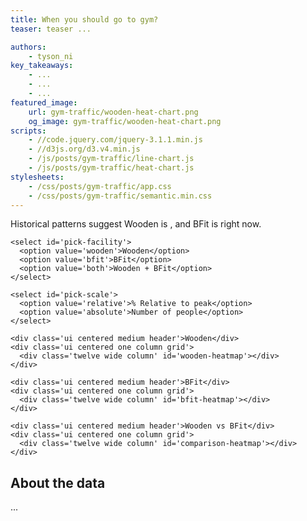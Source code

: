 ```yaml
---
title: When you should go to gym?
teaser: teaser ...

authors:
    - tyson_ni
key_takeaways:
    - ...
    - ...
    - ...
featured_image:
    url: gym-traffic/wooden-heat-chart.png
    og_image: gym-traffic/wooden-heat-chart.png
scripts:
    - //code.jquery.com/jquery-3.1.1.min.js
    - //d3js.org/d3.v4.min.js
    - /js/posts/gym-traffic/line-chart.js
    - /js/posts/gym-traffic/heat-chart.js
stylesheets:
    - /css/posts/gym-traffic/app.css
    - /css/posts/gym-traffic/semantic.min.css
---
```


Historical patterns suggest
Wooden is <span id='wooden-traffic-text'></span>, and
BFit is <span id='bfit-traffic-text'></span>
right now.

<div id="viz-container">

  <div id='viz-selections'>

    <select id='pick-facility'>
      <option value='wooden'>Wooden</option>
      <option value='bfit'>BFit</option>
      <option value='both'>Wooden + BFit</option>
    </select>

    <select id='pick-scale'>
      <option value='relative'>% Relative to peak</option>
      <option value='absolute'>Number of people</option>
    </select>

  </div>

  <div id='line-chart'></div>

  <div id='heat-chart'>

    <div class='ui centered medium header'>Wooden</div>
    <div class='ui centered one column grid'>
      <div class='twelve wide column' id='wooden-heatmap'></div>
    </div>

    <div class='ui centered medium header'>BFit</div>
    <div class='ui centered one column grid'>
      <div class='twelve wide column' id='bfit-heatmap'></div>
    </div>

    <div class='ui centered medium header'>Wooden vs BFit</div>
    <div class='ui centered one column grid'>
      <div class='twelve wide column' id='comparison-heatmap'></div>
    </div>

  </div>

</div>



## About the data
...
